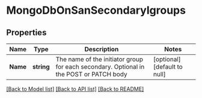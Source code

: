 # MongoDbOnSanSecondaryIgroups

## Properties
Name | Type | Description | Notes
------------ | ------------- | ------------- | -------------
**Name** | **string** | The name of the initiator group for each secondary. Optional in the POST or PATCH body | [optional] [default to null]

[[Back to Model list]](../README.md#documentation-for-models) [[Back to API list]](../README.md#documentation-for-api-endpoints) [[Back to README]](../README.md)


